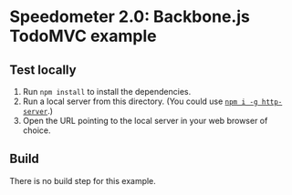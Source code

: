 # Speedometer 2.0: Backbone.js TodoMVC example

## Test locally

1. Run `npm install` to install the dependencies.
2. Run a local server from this directory. (You could use [`npm i -g http-server`](https://github.com/indexzero/http-server).)
3. Open the URL pointing to the local server in your web browser of choice.

## Build

There is no build step for this example.